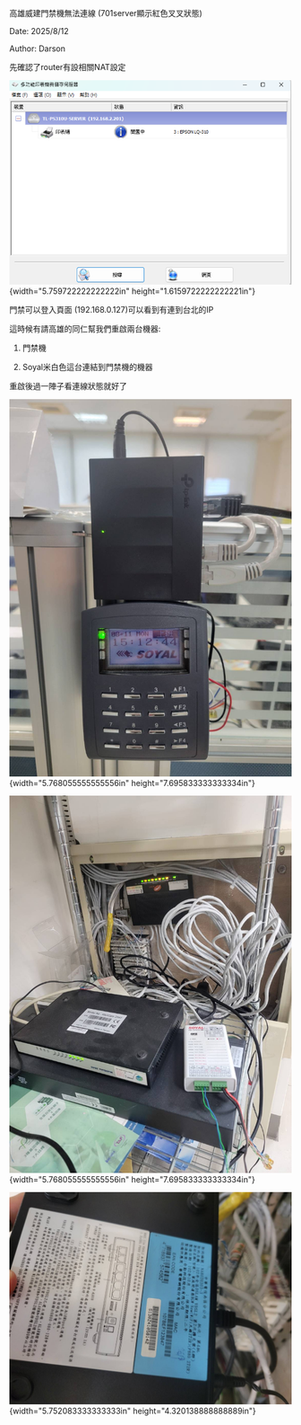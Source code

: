 高雄威建門禁機無法連線 (701server顯示紅色叉叉狀態)

Date: 2025/8/12

Author: Darson

先確認了router有設相關NAT設定

![](media/media/image1.png){width="5.759722222222222in"
height="1.6159722222222221in"}

門禁可以登入頁面 (192.168.0.127)可以看到有連到台北的IP

這時候有請高雄的同仁幫我們重啟兩台機器:

1.  門禁機

2.  Soyal米白色這台連結到門禁機的機器

重啟後過一陣子看連線狀態就好了

![](media/media/image2.jpeg){width="5.768055555555556in"
height="7.695833333333334in"}

![](media/media/image3.jpeg){width="5.768055555555556in"
height="7.695833333333334in"}

![](media/media/image4.jpeg){width="5.752083333333333in"
height="4.320138888888889in"}
